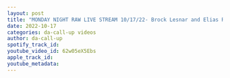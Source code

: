 ```yaml
---
layout: post
title: "MONDAY NIGHT RAW LIVE STREAM 10/17/22- Brock Lesnar and Elias Returns to Raw"
date: 2022-10-17
categories: da-call-up videos
author: da-call-up
spotify_track_id: 
youtube_video_id: 62w05eX5Ebs
apple_track_id: 
youtube_metadata: 
---
```

